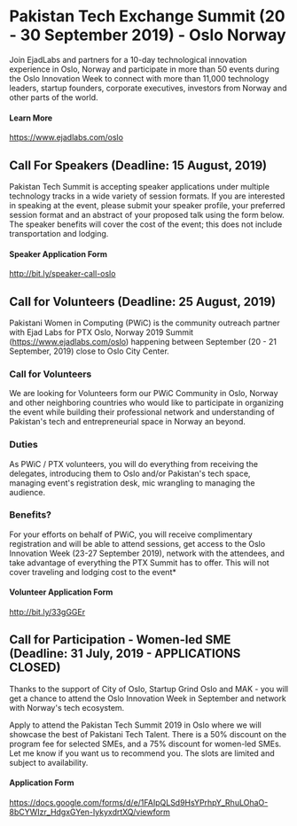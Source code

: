 # Pakistan Tech Exchange Summit (20 - 30 September 2019) - Oslo Norway
Join EjadLabs and partners for a 10-day technological innovation experience in Oslo, Norway and participate in more than 50 events during the Oslo Innovation Week to connect with more than 11,000 technology leaders, startup founders, corporate executives, investors from Norway and other parts of the world. 

#### Learn More
https://www.ejadlabs.com/oslo 

## Call For Speakers (Deadline: 15 August, 2019)
Pakistan Tech Summit is accepting speaker applications under multiple technology tracks in a wide variety of session formats. If you are interested in speaking at the event, please submit your speaker profile, your preferred session format and an abstract of your proposed talk using the form below. The speaker benefits will cover the cost of the event; this does not include transportation and lodging.

#### Speaker Application Form
http://bit.ly/speaker-call-oslo

## Call for Volunteers (Deadline: 25 August, 2019)
Pakistani Women in Computing (PWiC) is the community outreach partner with Ejad Labs for PTX Oslo, Norway 2019 Summit (https://www.ejadlabs.com/oslo) happening between September (20 - 21 September, 2019) close to Oslo City Center. 

### Call for Volunteers
We are looking for Volunteers form our PWiC Community in Oslo, Norway and other neighboring countries who would like to participate in organizing the event while building their professional network and understanding of Pakistan's tech and entrepreneurial space in Norway an beyond. 

### Duties
As PWiC / PTX volunteers, you will do everything from receiving the delegates, introducing them to Oslo and/or Pakistan's tech space, managing event's registration desk, mic wrangling to managing the audience. 

### Benefits?
For your efforts on behalf of PWiC, you will receive complimentary registration and will be able to attend sessions, get access to the Oslo Innovation Week (23-27 September 2019), network with the attendees, and take advantage of everything the PTX Summit has to offer. This will not cover traveling and lodging cost to the event*

#### Volunteer Application Form
http://bit.ly/33gGGEr

## Call for Participation - Women-led SME (Deadline: 31 July, 2019 - APPLICATIONS CLOSED)
Thanks to the support of City of Oslo, Startup Grind Oslo and MAK - you will get a chance to attend the Oslo Innovation Week in September and network with Norway's tech ecosystem.

Apply to attend the Pakistan Tech Summit 2019 in Oslo where we will showcase the best of Pakistani Tech Talent. There is a 50% discount on  the program fee for selected SMEs, and a 75% discount for women-led SMEs.  Let me know if you want us to recommend you. The slots are limited and subject to availability.

#### Application Form
https://docs.google.com/forms/d/e/1FAIpQLSd9HsYPrhpY_RhuLOhaO-8bCYWIzr_HdgxGYen-IykyxdrtXQ/viewform



